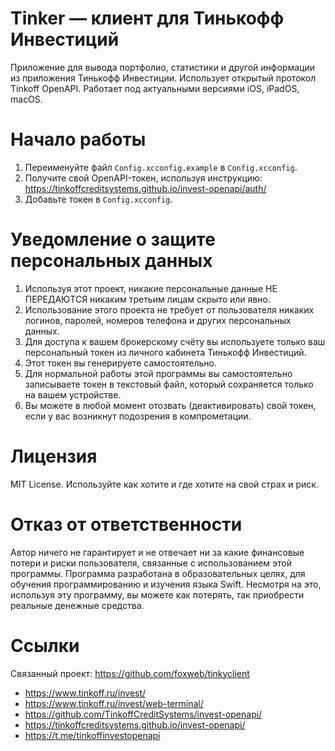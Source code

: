 # Tinker — клиент для Тинькофф Инвестиций

Приложение для вывода портфолио, статистики и другой информации из приложения Тинькофф Инвестиции. Использует открытый протокол Tinkoff OpenAPI. Работает под актуальными версиями iOS, iPadOS, macOS.

# Начало работы

1. Переименуйте файл `Config.xcconfig.example` в `Config.xcconfig`.
2. Получите свой OpenAPI-токен, используя инструкцию: https://tinkoffcreditsystems.github.io/invest-openapi/auth/
3. Добавьте токен в `Config.xcconfig`.

# Уведомление о защите персональных данных

1. Используя этот проект, никакие персональные данные НЕ ПЕРЕДАЮТСЯ никаким третьим лицам скрыто или явно.
2. Использование этого проекта не требует от пользователя никаких логинов, паролей, номеров телефона и других персональных данных.
3. Для доступа к вашем брокерскому счёту вы используете только ваш персональный токен из личного кабинета Тинькофф Инвестиций.
4. Этот токен вы генерируете самостоятельно.
5. Для нормальной работы этой программы вы самостоятельно записываете токен в текстовый файл, который сохраняется только на вашем устройстве.
6. Вы можете в любой момент отозвать (деактивировать) свой токен, если у вас возникнут подозрения в компрометации.

# Лицензия

MIT License. Используйте как хотите и где хотите на свой страх и риск.

# Отказ от ответственности

Автор ничего не гарантирует и не отвечает ни за какие финансовые потери и риски пользователя, связанные с использованием этой программы. Программа разработана в образовательных целях, для обучения программированию и изучения языка Swift. Несмотря на это, используя эту программу, вы можете как потерять, так приобрести реальные денежные средства.

# Ссылки

Связанный проект: https://github.com/foxweb/tinkyclient

- https://www.tinkoff.ru/invest/
- https://www.tinkoff.ru/invest/web-terminal/
- https://github.com/TinkoffCreditSystems/invest-openapi/
- https://tinkoffcreditsystems.github.io/invest-openapi/
- https://t.me/tinkoffinvestopenapi
